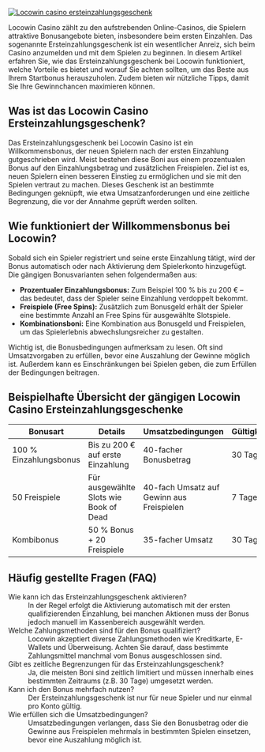 [![Locowin casino ersteinzahlungsgeschenk](https://123-caf.pages.dev/gitsignup.png)](https://vrmoo.ru/Bt82HjjY)

<p>Locowin Casino zählt zu den aufstrebenden Online-Casinos, die Spielern attraktive Bonusangebote bieten, insbesondere beim ersten Einzahlen. Das sogenannte Ersteinzahlungsgeschenk ist ein wesentlicher Anreiz, sich beim Casino anzumelden und mit dem Spielen zu beginnen. In diesem Artikel erfahren Sie, wie das Ersteinzahlungsgeschenk bei Locowin funktioniert, welche Vorteile es bietet und worauf Sie achten sollten, um das Beste aus Ihrem Startbonus herauszuholen. Zudem bieten wir nützliche Tipps, damit Sie Ihre Gewinnchancen maximieren können.</p>  <h2>Was ist das Locowin Casino Ersteinzahlungsgeschenk?</h2> <p>Das Ersteinzahlungsgeschenk bei Locowin Casino ist ein Willkommensbonus, der neuen Spielern nach der ersten Einzahlung gutgeschrieben wird. Meist bestehen diese Boni aus einem prozentualen Bonus auf den Einzahlungsbetrag und zusätzlichen Freispielen. Ziel ist es, neuen Spielern einen besseren Einstieg zu ermöglichen und sie mit den Spielen vertraut zu machen. Dieses Geschenk ist an bestimmte Bedingungen geknüpft, wie etwa Umsatzanforderungen und eine zeitliche Begrenzung, die vor der Annahme geprüft werden sollten.</p>  <h2>Wie funktioniert der Willkommensbonus bei Locowin?</h2> <p>Sobald sich ein Spieler registriert und seine erste Einzahlung tätigt, wird der Bonus automatisch oder nach Aktivierung dem Spielerkonto hinzugefügt. Die gängigen Bonusvarianten sehen folgendermaßen aus:</p>  <ul>   <li><strong>Prozentualer Einzahlungsbonus:</strong> Zum Beispiel 100 % bis zu 200 € – das bedeutet, dass der Spieler seine Einzahlung verdoppelt bekommt.</li>   <li><strong>Freispiele (Free Spins):</strong> Zusätzlich zum Bonusgeld erhält der Spieler eine bestimmte Anzahl an Free Spins für ausgewählte Slotspiele.</li>   <li><strong>Kombinationsboni:</strong> Eine Kombination aus Bonusgeld und Freispielen, um das Spielerlebnis abwechslungsreicher zu gestalten.</li> </ul>  <p>Wichtig ist, die Bonusbedingungen aufmerksam zu lesen. Oft sind Umsatzvorgaben zu erfüllen, bevor eine Auszahlung der Gewinne möglich ist. Außerdem kann es Einschränkungen bei Spielen geben, die zum Erfüllen der Bedingungen beitragen.</p>  <h2>Beispielhafte Übersicht der gängigen Locowin Casino Ersteinzahlungsgeschenke</h2>  <table>   <thead>     <tr>       <th>Bonusart</th>       <th>Details</th>       <th>Umsatzbedingungen</th>       <th>Gültigkeit</th>     </tr>   </thead>   <tbody>     <tr>       <td>100 % Einzahlungsbonus</td>       <td>Bis zu 200 € auf erste Einzahlung</td>       <td>40-facher Bonusbetrag</td>       <td>30 Tage</td>     </tr>     <tr>       <td>50 Freispiele</td>       <td>Für ausgewählte Slots wie Book of Dead</td>       <td>40-fach Umsatz auf Gewinn aus Freispielen</td>       <td>7 Tage</td>     </tr>     <tr>       <td>Kombibonus</td>       <td>50 % Bonus + 20 Freispiele</td>       <td>35-facher Umsatz</td>       <td>30 Tage</td>     </tr>   </tbody> </table>  <h2>Häufig gestellte Fragen (FAQ)</h2> <dl>   <dt>Wie kann ich das Ersteinzahlungsgeschenk aktivieren?</dt>   <dd>In der Regel erfolgt die Aktivierung automatisch mit der ersten qualifizierenden Einzahlung, bei manchen Aktionen muss der Bonus jedoch manuell im Kassenbereich ausgewählt werden.</dd>    <dt>Welche Zahlungsmethoden sind für den Bonus qualifiziert?</dt>   <dd>Locowin akzeptiert diverse Zahlungsmethoden wie Kreditkarte, E-Wallets und Überweisung. Achten Sie darauf, dass bestimmte Zahlungsmittel manchmal vom Bonus ausgeschlossen sind.</dd>    <dt>Gibt es zeitliche Begrenzungen für das Ersteinzahlungsgeschenk?</dt>   <dd>Ja, die meisten Boni sind zeitlich limitiert und müssen innerhalb eines bestimmten Zeitraums (z.B. 30 Tage) umgesetzt werden.</dd>    <dt>Kann ich den Bonus mehrfach nutzen?</dt>   <dd>Der Ersteinzahlungsgeschenk ist nur für neue Spieler und nur einmal pro Konto gültig.</dd>    <dt>Wie erfüllen sich die Umsatzbedingungen?</dt>   <dd>Umsatzbedingungen verlangen, dass Sie den Bonusbetrag oder die Gewinne aus Freispielen mehrmals in bestimmten Spielen einsetzen, bevor eine Auszahlung möglich ist.</dd> </dl>